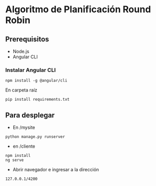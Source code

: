 # Algoritmo de Planificación Round Robin

## Prerequisitos
* Node.js
* Angular CLI

### Instalar Angular CLI
```
npm install -g @angular/cli
```

En carpeta raíz
```
pip install requirements.txt
```
## Para desplegar


* En /mysite

```
python manage.py runserver
```
* en /cliente
```
npm install
ng serve
```
* Abrir navegador e ingresar a la dirección
```
127.0.0.1/4200
```

